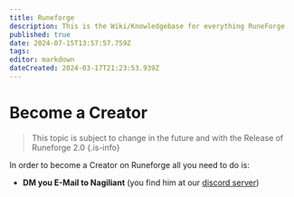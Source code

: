 ```yaml
---
title: Runeforge
description: This is the Wiki/Knowledgebase for everything RuneForge
published: true
date: 2024-07-15T13:57:57.759Z
tags: 
editor: markdown
dateCreated: 2024-03-17T21:23:53.939Z
---
```


# Become a Creator





> This topic is subject to change in the future and with the Release of Runeforge 2.0
{.is-info}


In order to become a Creator on Runeforge all you need to do is:


- **DM you E-Mail to Nagiliant** (you find him at our [discord server](https://discord.com/invite/runeforge))